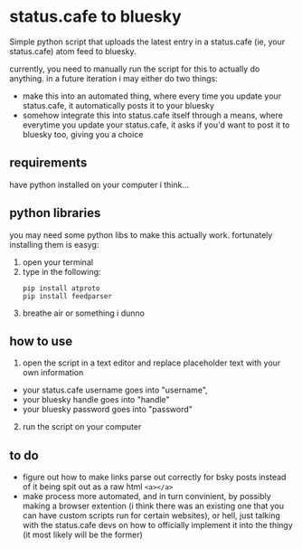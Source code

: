 # status.cafe to bluesky
Simple python script that uploads the latest entry in a status.cafe (ie, your status.cafe) atom feed to bluesky.

currently, you need to manually run the script for this to actually do anything. 
in a future iteration i may either do two things:
- make this into an automated thing, where every time you update your status.cafe, it automatically posts it to your bluesky
- somehow integrate this into status.cafe itself through a means, where everytime you update your status.cafe, it asks if you'd want to post it to bluesky too, giving you a choice

## requirements
have python installed on your computer i think...

python libraries
---
you may need some python libs to make this actually work. fortunately installing them is easyg:

1. open your terminal
2. type in the following:
   ```
   pip install atproto
   pip install feedparser
   ```
3. breathe air or something i dunno

## how to use
1. open the script in a text editor and replace placeholder text with your own information
- your status.cafe username goes into "username",
- your bluesky handle goes into "handle"
- your bluesky password goes into "password"
2. run the script on your computer

## to do
- figure out how to make links parse out correctly for bsky posts instead of it being spit out as a raw html `<a></a>`
- make process more automated, and in turn convinient, by possibly making a browser extention (i think there was an existing one that you can have custom scripts run for certain websites), or hell, just talking with the status.cafe devs on how to officially implement it into the thingy (it most likely will be the former)
